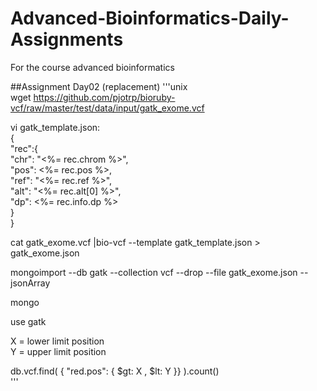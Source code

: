# Advanced-Bioinformatics-Daily-Assignments
For the course advanced bioinformatics

##Assignment Day02 (replacement)
'''unix  
wget https://github.com/pjotrp/bioruby-vcf/raw/master/test/data/input/gatk_exome.vcf  

vi gatk_template.json:  
	{  
	"rec":{  
			"chr": "<%= rec.chrom %>",  
            "pos": <%= rec.pos %>,  
            "ref": "<%= rec.ref %>",  
            "alt": "<%= rec.alt[0] %>",  
            "dp":  <%= rec.info.dp %>  
			}  
	}  
  
cat gatk_exome.vcf |bio-vcf --template gatk_template.json > gatk_exome.json  
  
mongoimport --db gatk --collection vcf --drop --file gatk_exome.json --jsonArray  
  
mongo  
  
use gatk  
  
X = lower limit position  
Y = upper limit position  
  
db.vcf.find( { "red.pos": { $gt: X , $lt: Y }} ).count()  
'''  
